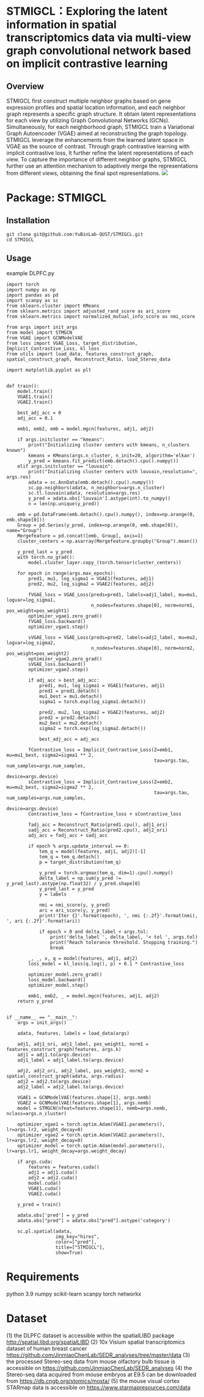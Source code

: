 # STMIGCL：Exploring the latent information in spatial transcriptomics data via multi-view graph convolutional network based on implicit contrastive learning
## Overview
STMIGCL first construct multiple neighbor graphs based on gene expression profiles and spatial location information, and each neighbor graph represents a specific graph structure. It obtain latent representations for each view by utilizing Graph Convolutional Networks (GCNs). Simultaneously, for each neighborhood graph, STMIGCL train a Variational Graph Autoencoder (VGAE) aimed at reconstructing the graph topology. STMIGCL leverage the enhancements from the learned latent space in VGAE as the source of contrast. Through graph contrastive learning with implicit contrastive loss, It further refine the latent representations of each view. To capture the importance of different neighbor graphs, STMIGCL further use an attention mechanism to adaptively merge the representations from different views, obtaining the final spot representations.
<img src="https://github.com/YuBinLab-QUST/STMIGCL/blob/main/STMIGCL.png">
# Package: STMIGCL
## Installation
```
git clone git@github.com:YuBinLab-QUST/STMIGCL.git
cd STMIGCL
```
## Usage
example DLPFC.py
```
import torch
import numpy as np
import pandas as pd
import scanpy as sc
from sklearn.cluster import KMeans
from sklearn.metrics import adjusted_rand_score as ari_score
from sklearn.metrics import normalized_mutual_info_score as nmi_score

from args import init_args
from model import STMGCN
from VGAE import GCNModelVAE
from loss import VGAE_Loss, target_distribution, Implicit_Contrastive_Loss, kl_loss
from utils import load_data, features_construct_graph, spatial_construct_graph, Reconstruct_Ratio, load_Stereo_data

import matplotlib.pyplot as plt


def train():
    model.train()
    VGAE1.train()
    VGAE2.train()

    best_adj_acc = 0
    adj_acc = 0.1

    emb1, emb2, emb = model.mgcn(features, adj1, adj2)

    if args.initcluster == "kmeans":
        print("Initializing cluster centers with kmeans, n_clusters known")
        kmeans = KMeans(args.n_cluster, n_init=20, algorithm='elkan')
        y_pred = kmeans.fit_predict(emb.detach().cpu().numpy())
    elif args.initcluster == "louvain":
        print("Initializing cluster centers with louvain,resolution=", args.res)
        adata = sc.AnnData(emb.detach().cpu().numpy())
        sc.pp.neighbors(adata, n_neighbors=args.n_cluster)
        sc.tl.louvain(adata, resolution=args.res)
        y_pred = adata.obs['louvain'].astype(int).to_numpy()
        n = len(np.unique(y_pred))

    emb = pd.DataFrame(emb.detach().cpu().numpy(), index=np.arange(0, emb.shape[0]))
    Group = pd.Series(y_pred, index=np.arange(0, emb.shape[0]), name="Group")
    Mergefeature = pd.concat([emb, Group], axis=1)
    cluster_centers = np.asarray(Mergefeature.groupby("Group").mean())

    y_pred_last = y_pred
    with torch.no_grad():
        model.cluster_layer.copy_(torch.tensor(cluster_centers))

    for epoch in range(args.max_epochs):
        pred1, mu1, log_sigma1 = VGAE1(features, adj1)
        pred2, mu2, log_sigma2 = VGAE2(features, adj2)

        fVGAE_loss = VGAE_Loss(preds=pred1, labels=adj1_label, mu=mu1, logvar=log_sigma1,
                               n_nodes=features.shape[0], norm=norm1, pos_weight=pos_weight1)
        optimizer_vgae1.zero_grad()
        fVGAE_loss.backward()
        optimizer_vgae1.step()

        sVGAE_loss = VGAE_Loss(preds=pred2, labels=adj2_label, mu=mu2, logvar=log_sigma2,
                               n_nodes=features.shape[0], norm=norm2, pos_weight=pos_weight2)
        optimizer_vgae2.zero_grad()
        sVGAE_loss.backward()
        optimizer_vgae2.step()

        if adj_acc > best_adj_acc:
            pred1, mu1, log_sigma1 = VGAE1(features, adj1)
            pred1 = pred1.detach()
            mu1_best = mu1.detach()
            sigma1 = torch.exp(log_sigma1.detach())

            pred2, mu2, log_sigma2 = VGAE2(features, adj2)
            pred2 = pred2.detach()
            mu2_best = mu2.detach()
            sigma2 = torch.exp(log_sigma2.detach())

            best_adj_acc = adj_acc

        fContrastive_loss = Implicit_Contrastive_Loss(Z=emb1, mu=mu1_best, sigma2=sigma1 ** 2,
                                                      tau=args.tau, num_samples=args.num_samples,
                                                      device=args.device)
        sContrastive_loss = Implicit_Contrastive_Loss(Z=emb2, mu=mu2_best, sigma2=sigma2 ** 2,
                                                      tau=args.tau, num_samples=args.num_samples,
                                                      device=args.device)
        Contrastive_loss = fContrastive_loss + sContrastive_loss

        fadj_acc = Reconstruct_Ratio(pred1.cpu(), adj1_ori)
        sadj_acc = Reconstruct_Ratio(pred2.cpu(), adj2_ori)
        adj_acc = fadj_acc + sadj_acc

        if epoch % args.update_interval == 0:
            tem_q = model(features, adj1, adj2)[-1]
            tem_q = tem_q.detach()
            p = target_distribution(tem_q)

            y_pred = torch.argmax(tem_q, dim=1).cpu().numpy()
            delta_label = np.sum(y_pred != y_pred_last).astype(np.float32) / y_pred.shape[0]
            y_pred_last = y_pred
            y = labels

            nmi = nmi_score(y, y_pred)
            ari = ari_score(y, y_pred)
            print('Iter {}'.format(epoch), ', nmi {:.2f}'.format(nmi), ', ari {:.2f}'.format(ari))

            if epoch > 0 and delta_label < args.tol:
                print('delta_label ', delta_label, '< tol ', args.tol)
                print("Reach tolerance threshold. Stopping training.")
                break

        _, _, x, q = model(features, adj1, adj2)
        loss_model = kl_loss(q.log(), p) + 0.1 * Contrastive_loss

        optimizer_model.zero_grad()
        loss_model.backward()
        optimizer_model.step()

        emb1, emb2, _ = model.mgcn(features, adj1, adj2)
    return y_pred


if __name__ == "__main__":
    args = init_args()

    adata, features, labels = load_data(args)

    adj1, adj1_ori, adj1_label, pos_weight1, norm1 = features_construct_graph(features, args.k)
    adj1 = adj1.to(args.device)
    adj1_label = adj1_label.to(args.device)

    adj2, adj2_ori, adj2_label, pos_weight2, norm2 = spatial_construct_graph(adata, args.radius)
    adj2 = adj2.to(args.device)
    adj2_label = adj2_label.to(args.device)

    VGAE1 = GCNModelVAE(features.shape[1], args.nemb)
    VGAE2 = GCNModelVAE(features.shape[1], args.nemb)
    model = STMGCN(nfeat=features.shape[1], nemb=args.nemb, nclass=args.n_cluster)

    optimizer_vgae1 = torch.optim.Adam(VGAE1.parameters(), lr=args.lr2, weight_decay=0)
    optimizer_vgae2 = torch.optim.Adam(VGAE2.parameters(), lr=args.lr2, weight_decay=0)
    optimizer_model = torch.optim.Adam(model.parameters(), lr=args.lr1, weight_decay=args.weight_decay)

    if args.cuda:
        features = features.cuda()
        adj1 = adj1.cuda()
        adj2 = adj2.cuda()
        model.cuda()
        VGAE1.cuda()
        VGAE2.cuda()

    y_pred = train()

    adata.obs['pred'] = y_pred
    adata.obs["pred"] = adata.obs["pred"].astype('category')

    sc.pl.spatial(adata,
                  img_key="hires",
                  color=["pred"],
                  title=["STMIGCL"],
                  show=True)

```
# Requirements
python 3.9 
numpy 
scikit-learn 
scanpy 
torch 
networkx 
# Dataset
(1) the DLPFC dataset is accessible within the spatialLIBD package http://spatial.libd.org/spatialLIBD 
(2) 10x Visium spatial transcriptomics dataset of human breast cancer https://github.com/JinmiaoChenLab/SEDR_analyses/tree/master/data 
(3) the processed Stereo-seq data from mouse olfactory bulb tissue is accessible on https://github.com/JinmiaoChenLab/SEDR_analyses 
(4) the Stereo-seq data acquired from mouse embryos at E9.5 can be downloaded from https://db.cngb.org/stomics/mosta/ 
(5) the mouse visual cortex STARmap data is accessible on https://www.starmapresources.com/data
